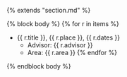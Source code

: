 {% extends "section.md" %}

{% block body %}
{% for r in items %}
+ {{ r.title }}, {{ r.place }}, {{ r.dates }}
    + Advisor: {{ r.advisor }}
    + Area: {{ r.area }}
{% endfor %}

{% endblock body %}
